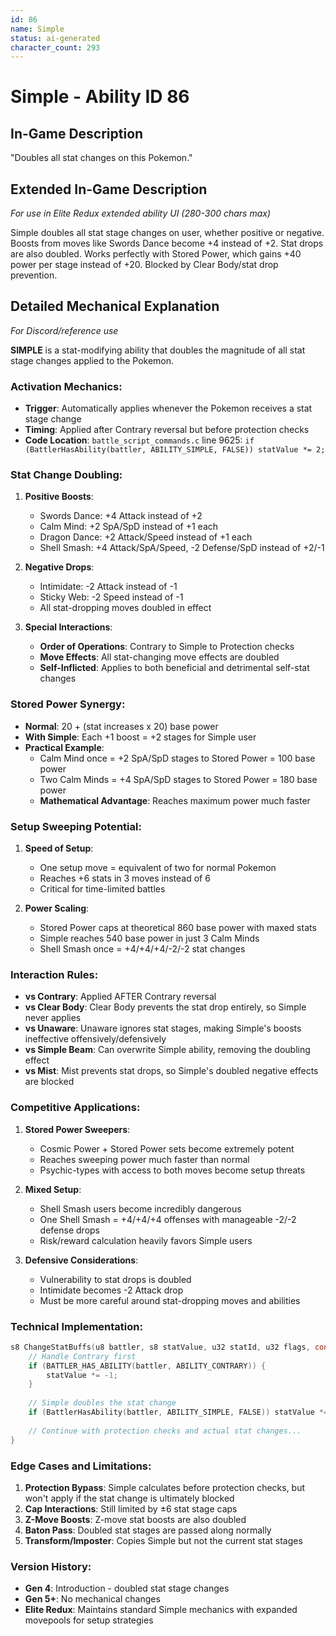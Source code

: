 ```yaml
---
id: 86
name: Simple
status: ai-generated
character_count: 293
---
```


# Simple - Ability ID 86

## In-Game Description
"Doubles all stat changes on this Pokemon."

## Extended In-Game Description
*For use in Elite Redux extended ability UI (280-300 chars max)*

Simple doubles all stat stage changes on user, whether positive or negative. Boosts from moves like Swords Dance become +4 instead of +2. Stat drops are also doubled. Works perfectly with Stored Power, which gains +40 power per stage instead of +20. Blocked by Clear Body/stat drop prevention.

## Detailed Mechanical Explanation
*For Discord/reference use*

**SIMPLE** is a stat-modifying ability that doubles the magnitude of all stat stage changes applied to the Pokemon.

### Activation Mechanics:
- **Trigger**: Automatically applies whenever the Pokemon receives a stat stage change
- **Timing**: Applied after Contrary reversal but before protection checks
- **Code Location**: `battle_script_commands.c` line 9625: `if (BattlerHasAbility(battler, ABILITY_SIMPLE, FALSE)) statValue *= 2;`

### Stat Change Doubling:
1. **Positive Boosts**:
   - Swords Dance: +4 Attack instead of +2
   - Calm Mind: +2 SpA/SpD instead of +1 each
   - Dragon Dance: +2 Attack/Speed instead of +1 each
   - Shell Smash: +4 Attack/SpA/Speed, -2 Defense/SpD instead of +2/-1

2. **Negative Drops**:
   - Intimidate: -2 Attack instead of -1
   - Sticky Web: -2 Speed instead of -1
   - All stat-dropping moves doubled in effect

3. **Special Interactions**:
   - **Order of Operations**: Contrary to Simple to Protection checks
   - **Move Effects**: All stat-changing move effects are doubled
   - **Self-Inflicted**: Applies to both beneficial and detrimental self-stat changes

### Stored Power Synergy:
- **Normal**: 20 + (stat increases x 20) base power
- **With Simple**: Each +1 boost = +2 stages for Simple user
- **Practical Example**: 
  - Calm Mind once = +2 SpA/SpD stages to Stored Power = 100 base power
  - Two Calm Minds = +4 SpA/SpD stages to Stored Power = 180 base power
  - **Mathematical Advantage**: Reaches maximum power much faster

### Setup Sweeping Potential:
1. **Speed of Setup**:
   - One setup move = equivalent of two for normal Pokemon
   - Reaches +6 stats in 3 moves instead of 6
   - Critical for time-limited battles

2. **Power Scaling**:
   - Stored Power caps at theoretical 860 base power with maxed stats
   - Simple reaches 540 base power in just 3 Calm Minds
   - Shell Smash once = +4/+4/+4/-2/-2 stat changes

### Interaction Rules:
- **vs Contrary**: Applied AFTER Contrary reversal
- **vs Clear Body**: Clear Body prevents the stat drop entirely, so Simple never applies
- **vs Unaware**: Unaware ignores stat stages, making Simple's boosts ineffective offensively/defensively
- **vs Simple Beam**: Can overwrite Simple ability, removing the doubling effect
- **vs Mist**: Mist prevents stat drops, so Simple's doubled negative effects are blocked

### Competitive Applications:
1. **Stored Power Sweepers**:
   - Cosmic Power + Stored Power sets become extremely potent
   - Reaches sweeping power much faster than normal
   - Psychic-types with access to both moves become setup threats

2. **Mixed Setup**:
   - Shell Smash users become incredibly dangerous
   - One Shell Smash = +4/+4/+4 offenses with manageable -2/-2 defense drops
   - Risk/reward calculation heavily favors Simple users

3. **Defensive Considerations**:
   - Vulnerability to stat drops is doubled
   - Intimidate becomes -2 Attack drop
   - Must be more careful around stat-dropping moves and abilities

### Technical Implementation:
```c
s8 ChangeStatBuffs(u8 battler, s8 statValue, u32 statId, u32 flags, const u8* BS_ptr) {
    // Handle Contrary first
    if (BATTLER_HAS_ABILITY(battler, ABILITY_CONTRARY)) {
        statValue *= -1;
    }
    
    // Simple doubles the stat change
    if (BattlerHasAbility(battler, ABILITY_SIMPLE, FALSE)) statValue *= 2;
    
    // Continue with protection checks and actual stat changes...
}
```

### Edge Cases and Limitations:
1. **Protection Bypass**: Simple calculates before protection checks, but won't apply if the stat change is ultimately blocked
2. **Cap Interactions**: Still limited by ±6 stat stage caps
3. **Z-Move Boosts**: Z-move stat boosts are also doubled
4. **Baton Pass**: Doubled stat stages are passed along normally
5. **Transform/Imposter**: Copies Simple but not the current stat stages

### Version History:
- **Gen 4**: Introduction - doubled stat stage changes
- **Gen 5+**: No mechanical changes
- **Elite Redux**: Maintains standard Simple mechanics with expanded movepools for setup strategies